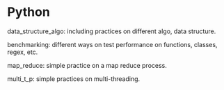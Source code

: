 # Python
data_structure_algo: including practices on different algo, data structure.

benchmarking: different ways on test performance on functions, classes, regex, etc.

map_reduce: simple practice on a map reduce process.

multi_t_p: simple practices on multi-threading.
